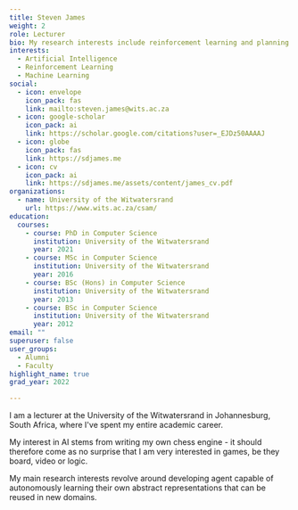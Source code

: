 ```yaml
---
title: Steven James
weight: 2
role: Lecturer
bio: My research interests include reinforcement learning and planning.
interests:
  - Artificial Intelligence
  - Reinforcement Learning
  - Machine Learning
social:
  - icon: envelope
    icon_pack: fas
    link: mailto:steven.james@wits.ac.za
  - icon: google-scholar
    icon_pack: ai
    link: https://scholar.google.com/citations?user=_EJDz50AAAAJ
  - icon: globe
    icon_pack: fas
    link: https://sdjames.me
  - icon: cv
    icon_pack: ai
    link: https://sdjames.me/assets/content/james_cv.pdf
organizations:
  - name: University of the Witwatersrand
    url: https://www.wits.ac.za/csam/
education:
  courses:
    - course: PhD in Computer Science
      institution: University of the Witwatersrand
      year: 2021
    - course: MSc in Computer Science
      institution: University of the Witwatersrand
      year: 2016
    - course: BSc (Hons) in Computer Science
      institution: University of the Witwatersrand
      year: 2013
    - course: BSc in Computer Science
      institution: University of the Witwatersrand
      year: 2012
email: ""
superuser: false
user_groups:
  - Alumni
  - Faculty 
highlight_name: true
grad_year: 2022

---
```


I am a lecturer at the University of the Witwatersrand in Johannesburg, South Africa, where I've spent my entire academic career.

My interest in AI stems from writing my own chess engine - it should therefore come as no surprise that I am very interested in games, be they board, video or logic.

My main research interests revolve around developing agent capable of autonomously learning their own abstract representations that can be reused in new domains.  
